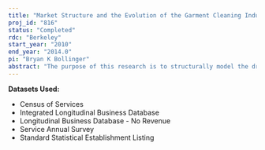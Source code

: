 ```yaml
---
title: "Market Structure and the Evolution of the Garment Cleaning Industry"
proj_id: "816"
status: "Completed"
rdc: "Berkeley"
start_year: "2010"
end_year: "2014.0"
pi: "Bryan K Bollinger"
abstract: "The purpose of this research is to structurally model the dry cleaning industry in its evolution to green cleaning technologies and to perform reduced form analyses on the industry at a national level as made possible with the use of the Census data. Several states have implemented different incentive programs and fee structures designed to phase out the use of perchoroethylene (perc), and these different incentive programs and ultimate transition of the industry will have direct impact on the industry structure. The results from this analysis will yield profit estimates in the industry and create a sample selection methodology for specified Census data sets. "
---
```


**Datasets Used:**

  - Census of Services 
  - Integrated Longitudinal Business Database 
  - Longitudinal Business Database - No Revenue 
  - Service Annual Survey 
  - Standard Statistical Establishment Listing 

